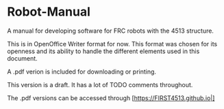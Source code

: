 # Robot-Manual
A manual for developing software for FRC robots with the 4513 structure.

This is in OpenOffice Writer format for now. This format was chosen for its openness and its ability to handle the different elements used in this document.

A .pdf verion is included for downloading or printing.

This version is a draft. It has a lot of TODO comments throughout.

The .pdf versions can be accessed through [https://FIRST4513.github.io|]
